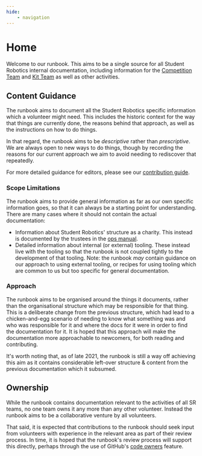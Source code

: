 ```yaml
---
hide:
    - navigation
---
```


# Home

Welcome to our runbook. This aims to be a single source for all Student Robotics
internal documentation, including information for the [Competition Team][competition-team]
and [Kit Team][kit-team] as well as other activities.

## Content Guidance

The runbook aims to document all the Student Robotics specific information which
a volunteer might need. This includes the historic context for the way that
things are currently done, the reasons behind that approach, as well as the
instructions on how to do things.

In that regard, the runbook aims to be _descriptive_ rather than _prescriptive_.
We are always open to new ways to do things, though by recording the reasons
for our current approach we aim to avoid needing to rediscover that repeatedly.

For more detailed guidance for editors, please see our
[contribution guide](./volunteering/contributing-to-the-runbook.md).

### Scope Limitations

The runbook aims to provide general information as far as our own specific
information goes, so that it can always be a starting point for understanding.
There are many cases where it should not contain the actual documentation:

* Information about Student Robotics' structure as a charity. This instead is
  documented by the trustees in the [ops manual][ops-manual].
* Detailed information about internal (or external) tooling. These instead live
  with the tooling so that the runbook is not coupled tightly to the
  development of that tooling.
  Note: the runbook _may_ contain guidance on our approach to using external
  tooling, or recipes for using tooling which are common to us but too specific
  for general documentation.

### Approach

The runbook aims to be organised around the things it documents, rather than the
organisational structure which may be responsible for that thing.
This is a deliberate change from the previous structure, which had lead to a
chicken-and-egg scenario of needing to know what something was and who was
responsible for it and where the docs for it were in order to find the
documentation for it.
It is hoped that this approach will make the documentation more approachable to
newcomers, for both reading and contributing.

It's worth noting that, as of late 2021, the runbook is still a way off
achieving this aim as it contains considerable left-over structure & content
from the previous documentation which it subsumed.

## Ownership

While the runbook contains documentation relevant to the activities of
all SR teams, no one team owns it any more than any other
volunteer. Instead the runbook aims to be a collaborative venture by all
volunteers.

That said, it is expected that contributions to the runbook should seek input
from volunteers with experience in the relevant area as part of their review
process. In time, it is hoped that the runbook's review process will support
this directly, perhaps through the use of GitHub's [code owners][code-owners]
feature.

[competition-team]: https://opsmanual.studentrobotics.org/annual-robotics-competition/competition-team
[kit-team]: https://opsmanual.studentrobotics.org/annual-robotics-competition/kit-team
[ops-manual]: https://opsmanual.studentrobotics.org
[code-owners]: https://help.github.com/en/github/creating-cloning-and-archiving-repositories/about-code-owners

